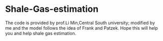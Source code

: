 # Shale-Gas-estimation
The code is provided by prof.Li Min,Central South university;
modified by me
and the model follows the idea of Frank and Patzek.
Hope this will help you and help shale gas estimation.
